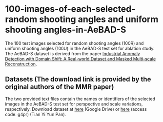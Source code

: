 # 100-images-of-each-selected-random shooting angles and uniform shooting angles-in-AeBAD-S
The 100 test images selected for random shooting angles (100R) and uniform shooting angles (100U) in the AeBAD-S test set for ablation study.
The AeBAD-S dataset is derived from the paper [Industrial Anomaly Detection with Domain Shift: A Real-world Dataset and Masked Multi-scale Reconstruction](https://arxiv.org/abs/2304.02216).
## Datasets (The download link is provided by the original authors of the MMR paper)
The two provided text files contain the names or identifiers of the selected images in the AeBAD-S test set for perspective and scale variations, respectively.
Download dataset at [here](https://drive.google.com/file/d/14wkZAFFeudlg0NMFLsiGwS0E593b-lNo/view) (Google Drive) or [here](https://cloud.189.cn/web/share?code=nYraE3uMRJn2) (access code: g4pr) (Tian Yi Yun Pan).
